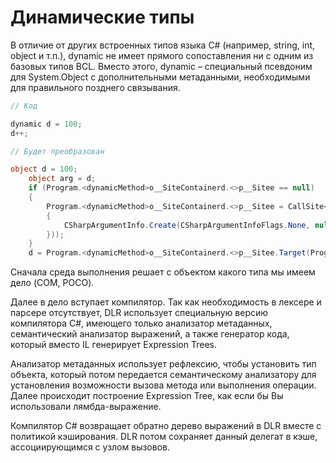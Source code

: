 # Динамические типы

В отличие от других встроенных типов языка C# (например, string, int, object и т.п.), dynamic не имеет прямого сопоставления ни с одним из базовых типов BCL. Вместо этого, dynamic – специальный псевдоним для System.Object с дополнительными метаданными, необходимыми для правильного позднего связывания.

```c#
// Код

dynamic d = 100;
d++;

// Будет преобразован

object d = 100;
    object arg = d;
    if (Program.<dynamicMethod>o__SiteContainerd.<>p__Sitee == null)
    {
        Program.<dynamicMethod>o__SiteContainerd.<>p__Sitee = CallSite<Func<CallSite, object, object>>.Create(Binder.UnaryOperation(CSharpBinderFlags.None, ExpressionType.Increment, typeof(Program), new CSharpArgumentInfo[]
        {
            CSharpArgumentInfo.Create(CSharpArgumentInfoFlags.None, null)
        }));
    }
    d = Program.<dynamicMethod>o__SiteContainerd.<>p__Sitee.Target(Program.<dynamicMethod>o__SiteContainerd.<>p__Sitee, arg);
```

Сначала среда выполнения решает с объектом какого типа мы имеем дело (COM, POCO).

Далее в дело вступает компилятор. Так как необходимость в лексере и парсере отсутствует, DLR использует специальную версию компилятора C#, имеющего только анализатор метаданных, семантический анализатор выражений, а также генератор кода, который вместо IL генерирует Expression Trees.

Анализатор метаданных использует рефлексию, чтобы установить тип объекта, который потом передается семантическому анализатору для установления возможности вызова метода или выполнения операции. Далее происходит построение Expression Tree, как если бы Вы использовали лямбда-выражение.

Компилятор C# возвращает обратно дерево выражений в DLR вместе с политикой кэширования. DLR потом сохраняет данный делегат в кэше, ассоциирующимся с узлом вызовов.
